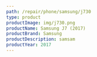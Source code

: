```yaml
---
path: /repair/phone/samsung/j730
type: product
productImage: img/j730.png
productName: Samsung J7 (2017)
productBrand: Samsung
productDescription: samsam
productYear: 2017
---
```

